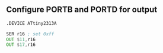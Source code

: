 ## Configure PORTB and PORTD for output

```asm
.DEVICE ATtiny2313A

SER r16 ; set 0xff
OUT $11,r16
OUT $17,r16
```
